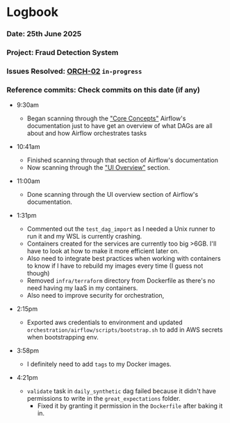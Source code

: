 # Logbook
### Date: 25th June 2025
### Project: Fraud Detection System
### Issues Resolved: [ORCH-02](https://github.com/EsosaOrumwese/fraud-detection-system/issues/23) `in-progress`
### Reference commits: Check commits on this date (if any)

* 9:30am
  * Began scanning through the ["Core Concepts"](https://airflow.apache.org/docs/apache-airflow/stable/core-concepts/index.html) Airflow's documentation just to have get an overview of what DAGs are all about and how Airflow orchestrates tasks

* 10:41am
  * Finished scanning through that section of Airflow's documentation
  * Now scanning through the ["UI Overview"](https://airflow.apache.org/docs/apache-airflow/stable/ui.html) section.

* 11:00am
  * Done scanning through the UI overview section of Airflow's documentation.

* 1:31pm
  * Commented out the `test_dag_import` as I needed a Unix runner to run it and my WSL is currently crashing.
  * Containers created for the services are currently too big >6GB. I'll have to look at how to make it more efficient later on.
  * Also need to integrate best practices when working with containers to know if I have to rebuild my images every time (I guess not though)
  * Removed `infra/terraform` directory from Dockerfile as there's no need having my IaaS in my containers. 
  * Also need to improve security for orchestration,

* 2:15pm
  * Exported aws credentials to environment and updated `orchestration/airflow/scripts/bootstrap.sh` to add in AWS secrets when bootstrapping env.

* 3:58pm
  * I definitely need to add `tags` to my Docker images.

* 4:21pm
  * `validate` task in `daily_synthetic` dag failed because it didn't have permissions to write in the `great_expectations` folder.
    * Fixed it by granting it permission in the `Dockerfile` after baking it in.